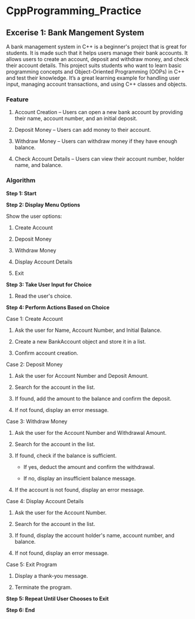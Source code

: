 
# CppProgramming_Practice

## Excerise 1: Bank Mangement System
A bank management system in C++ is a beginner's project that is great for students. It is made such that it helps users manage their bank accounts. It allows users to create an account, deposit and withdraw money, and check their account details. This project suits students who want to learn basic programming concepts and Object-Oriented Programming (OOPs) in C++ and test their knowledge. It’s a great learning example for handling user input, managing account transactions, and using C++ classes and objects. 

### Feature

1. Account Creation – Users can open a new bank account by providing their name, account number, and an initial deposit.

2. Deposit Money – Users can add money to their account.

3. Withdraw Money – Users can withdraw money if they have enough balance.

4. Check Account Details – Users can view their account number, holder name, and balance.

### Algorithm
 
**Step 1: Start**

**Step 2: Display Menu Options**

Show the user options:

1. Create Account

2. Deposit Money

3. Withdraw Money

4. Display Account Details

5. Exit

**Step 3: Take User Input for Choice**

1. Read the user's choice.

**Step 4: Perform Actions Based on Choice**

Case 1: Create Account

1. Ask the user for Name, Account Number, and Initial Balance.

2. Create a new BankAccount object and store it in a list.

3. Confirm account creation.

Case 2: Deposit Money

1. Ask the user for Account Number and Deposit Amount.

2. Search for the account in the list.

3. If found, add the amount to the balance and confirm the deposit.

4. If not found, display an error message.

Case 3: Withdraw Money

1. Ask the user for the Account Number and Withdrawal Amount.

2. Search for the account in the list.

3. If found, check if the balance is sufficient.

   - If yes, deduct the amount and confirm the withdrawal.

   - If no, display an insufficient balance message.

4. If the account is not found, display an error message.

Case 4: Display Account Details

1. Ask the user for the Account Number.

2. Search for the account in the list.

3. If found, display the account holder's name, account number, and balance.

4. If not found, display an error message.

Case 5: Exit Program

1. Display a thank-you message.

2. Terminate the program.

**Step 5: Repeat Until User Chooses to Exit**

**Step 6: End**